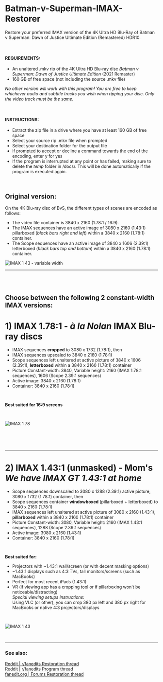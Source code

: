 # Batman-v-Superman-IMAX-Restorer
Restore your preferred IMAX version of the 4K Ultra HD Blu-Ray of Batman v Superman: Dawn of Justice Ultimate Edition (Remastered) HDR10.

<br>

#### REQUIREMENTS:  
- An unaltered .mkv rip of the 4K Ultra HD Blu-ray disc *Batman v Superman: Dawn of Justice Ultimate Edition* (2021 Remaster)
- 160 GB of free space (not including the source .mkv file)

*No other version will work with this program! You are free to keep whichever audio and subtitle tracks you wish when ripping your disc. Only the video track must be the same.*

<br>

#### INSTRUCTIONS:  
- Extract the zip file in a drive where you have at least 160 GB of free space  
- Select your source rip .mkv file when prompted  
- Select your destination folder for the output file  
- If prompted to accept or decline a command towards the end of the encoding, enter y for yes
- If the program is interrupted at any point or has failed, making sure to delete the *temp* folder in /docs/. This will be done automatically if the program is executed again.

<br>

## Original version:

On the 4K Blu-ray disc of BvS, the different types of scenes are encoded as follows:
- The video file container is 3840 x 2160 (1.78:1 / 16:9).
- The IMAX sequences have an active image of 3080 x 2160 (1.43:1) pillarboxed (*black bars right and left*) within a 3840 x 2160 (1.78:1) container.
- The Scope sequences have an active image of 3840 x 1606 (2.39:1) letterboxed (*black bars top and bottom*) within a 3840 x 2160 (1.78:1) container.

![IMAX 1 43 - variable width](https://github.com/teymourb/Batman-v-Superman-IMAX-Restorer/assets/53331006/88eb1174-3b0c-4d0b-9249-8e6eac907e47)

---

<br>
<br>

## Choose between the following 2 constant-width IMAX versions:


# 1) IMAX 1.78:1 - *à la Nolan* IMAX Blu-ray discs
  - IMAX sequences **cropped** to 3080 x 1732 (1.78:1), then
  - IMAX sequences upscaled to 3840 x 2160 (1.78:1)
  - Scope sequences left unaltered at active picture of 3840 x 1606 (2.39:1), **letterboxed** within a 3840 x 2160 (1.78:1) container
  - Picture Constant-width: 3840, Variable height: 2160 (IMAX 1.78:1 sequences), 1606 (Scope 2.39:1 sequences)
  - Active image: 3840 x 2160 (1.78:1)
  - Container: 3840 x 2160 (1.78:1)

<br>

**Best suited for 16:9 screens**

<br>

![IMAX 1 78](https://github.com/teymourb/Batman-v-Superman-IMAX-Restorer/assets/53331006/a18b611d-afda-47fe-9d22-59c31c8a7026)


<br>
<br>
<br>

---

# 2) IMAX 1.43:1 (unmasked) - Mom's *We have IMAX GT 1.43:1 at home*
  - Scope sequences downscaled to 3080 x 1288 (2.39:1) active picture, 3080 x 1732 (1.78:1) container, then
  - Scope sequences container **windowboxed** (pillarboxed + letterboxed) to 3840 x 2160 (1.78:1)
  - IMAX sequences left unaltered at active picture of 3080 x 2160 (1.43:1), **pillarboxed** within a 3840 x 2160 (1.78:1) container
  - Picture Constant-width: 3080, Variable height: 2160 (IMAX 1.43:1 sequences), 1288 (Scope 2.39:1 sequences)
  - Active image: 3080 x 2160 (1.43:1)
  - Container: 3840 x 2160 (1.78:1)

<br>

**Best suited for:**
  - Projectors with ~1.43:1 wall/screen (or with decent masking options)
  - ~1.43:1 displays such as 4:3 TVs, tall monitors/screens (such as MacBooks)
  - Perfect for most recent iPads (1.43:1)
  - VR (if viewing app has a cropping tool or if pillarboxing won't be noticeable/distracting)  
*Special viewing setups instructions:*  
  Using VLC (or other), you can crop 380 px left and 380 px right for MacBooks or native 4:3 projectors/displays

<br>

![IMAX 1 43](https://github.com/teymourb/Batman-v-Superman-IMAX-Restorer/assets/53331006/7d156169-9167-4aaf-824f-cd3eb833e2de)

<br>

  ---

### See also:

[Reddit | r/fanedits Restoration thread](https://www.reddit.com/r/fanedits/comments/1637r5g/batman_v_superman_dawn_of_justice_ultimate/)  
[Reddit | r/fanedits Program thread](https://www.reddit.com/r/fanedits/comments/171rpft/beta_testing_fanedit_program_batman_v_superman/)  
[fanedit.org | Forums Restoration thread](https://forums.fanedit.org/threads/batman-v-superman-dawn-of-justice-ultimate-edition-imax-1-43-1-1-78-1-restorations-4k-uhd-hdr10.29021/)
